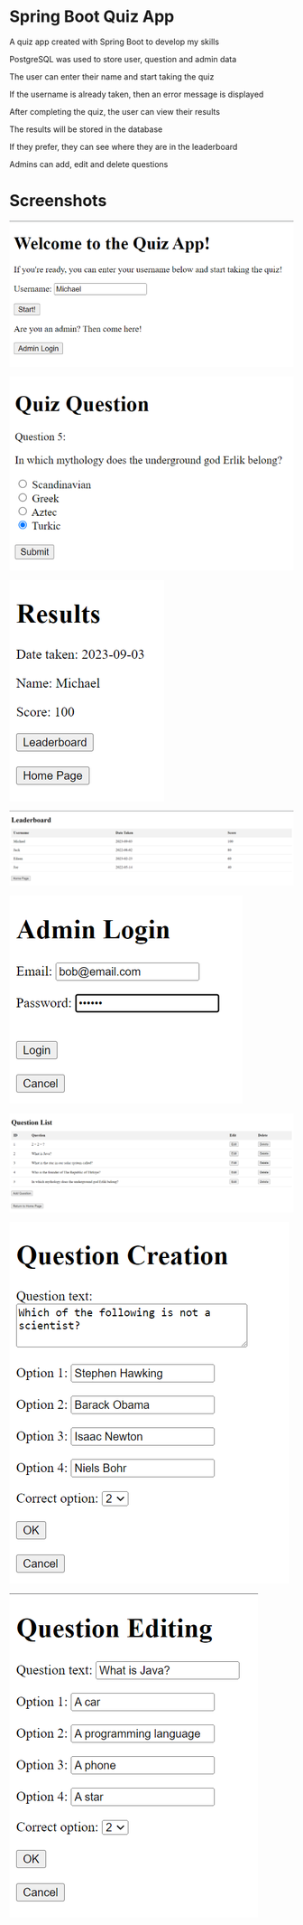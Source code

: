# Spring Boot Quiz App  

A quiz app created with Spring Boot to develop my skills  
  
PostgreSQL was used to store user, question and admin data  
  
The user can enter their name and start taking the quiz  
  
If the username is already taken, then an error message is displayed  
  
After completing the quiz, the user can view their results  
  
The results will be stored in the database  
  
If they prefer, they can see where they are in the leaderboard  
  
Admins can add, edit and delete questions  
  
# Screenshots
![Main Page](https://github.com/Eren4/spring-quiz-app/blob/master/screenshots/home-page.png?raw=true)

![Quiz Question](https://github.com/Eren4/spring-quiz-app/blob/master/screenshots/quiz-question.png?raw=true)

![Results](https://github.com/Eren4/spring-quiz-app/blob/master/screenshots/results.png?raw=true)

![Leaderboard](https://github.com/Eren4/spring-quiz-app/blob/master/screenshots/leaderboard.png?raw=true)

![Admin Login](https://github.com/Eren4/spring-quiz-app/blob/master/screenshots/admin-login.png?raw=true)

![Question List](https://github.com/Eren4/spring-quiz-app/blob/master/screenshots/question-list.png?raw=true)

![Question Creation](https://github.com/Eren4/spring-quiz-app/blob/master/screenshots/question-creation.png?raw=true)

![Question Editing](https://github.com/Eren4/spring-quiz-app/blob/master/screenshots/question-editing.png?raw=true)

